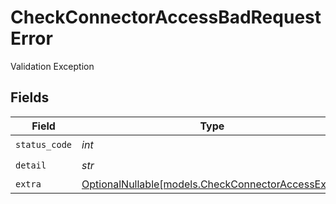 # CheckConnectorAccessBadRequestError

Validation Exception


## Fields

| Field                                                                                        | Type                                                                                         | Required                                                                                     | Description                                                                                  |
| -------------------------------------------------------------------------------------------- | -------------------------------------------------------------------------------------------- | -------------------------------------------------------------------------------------------- | -------------------------------------------------------------------------------------------- |
| `status_code`                                                                                | *int*                                                                                        | :heavy_check_mark:                                                                           | N/A                                                                                          |
| `detail`                                                                                     | *str*                                                                                        | :heavy_check_mark:                                                                           | N/A                                                                                          |
| `extra`                                                                                      | [OptionalNullable[models.CheckConnectorAccessExtra]](../models/checkconnectoraccessextra.md) | :heavy_minus_sign:                                                                           | N/A                                                                                          |